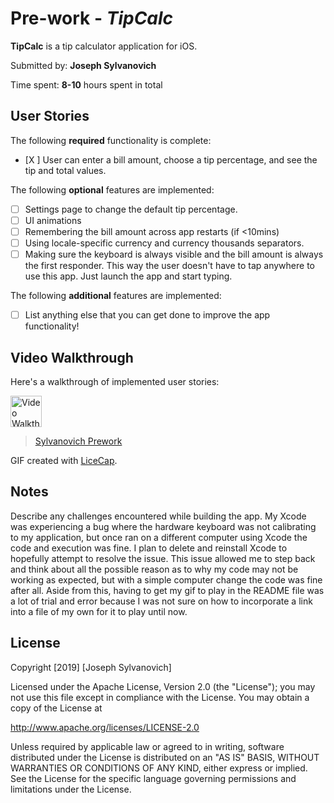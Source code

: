# Pre-work - *TipCalc*

**TipCalc** is a tip calculator application for iOS.

Submitted by: **Joseph Sylvanovich**

Time spent: **8-10** hours spent in total

## User Stories

The following **required** functionality is complete:

* [X ] User can enter a bill amount, choose a tip percentage, and see the tip and total values.

The following **optional** features are implemented:
* [ ] Settings page to change the default tip percentage.
* [ ] UI animations
* [ ] Remembering the bill amount across app restarts (if <10mins)
* [ ] Using locale-specific currency and currency thousands separators.
* [ ] Making sure the keyboard is always visible and the bill amount is always the first responder. This way the user doesn't have to tap anywhere to use this app. Just launch the app and start typing.

The following **additional** features are implemented:

- [ ] List anything else that you can get done to improve the app functionality!


## Video Walkthrough 

Here's a walkthrough of implemented user stories:

<img src='http://i.imgur.com/nHmem10.gif' title='Prework Sylvanovich' width='50' alt='Video Walkthrough' />

<blockquote class="imgur-embed-pub" lang="en" data-id="a/zY5b00B"><a href="//imgur.com/zY5b00B">Sylvanovich Prework</a></blockquote><script async src="//s.imgur.com/min/embed.js" charset="utf-8"></script>


GIF created with [LiceCap](http://www.cockos.com/licecap/).

## Notes

Describe any challenges encountered while building the app.
My Xcode was experiencing a bug where the hardware keyboard was not calibrating to my application, but once ran on a different computer using Xcode the code and execution was fine. I plan to delete and reinstall Xcode to hopefully attempt to resolve the issue. This issue allowed me to step back and think about all the possible reason as to why my code may not be working as expected, but with a simple computer change the code was fine after all. 
Aside from this, having to get my gif to play in the README file was a lot of trial and error because I was not sure on how to incorporate a link into a file of my own for it to play until now.

## License

Copyright [2019] [Joseph Sylvanovich]

Licensed under the Apache License, Version 2.0 (the "License");
you may not use this file except in compliance with the License.
You may obtain a copy of the License at

http://www.apache.org/licenses/LICENSE-2.0

Unless required by applicable law or agreed to in writing, software
distributed under the License is distributed on an "AS IS" BASIS,
WITHOUT WARRANTIES OR CONDITIONS OF ANY KIND, either express or implied.
See the License for the specific language governing permissions and
limitations under the License.
